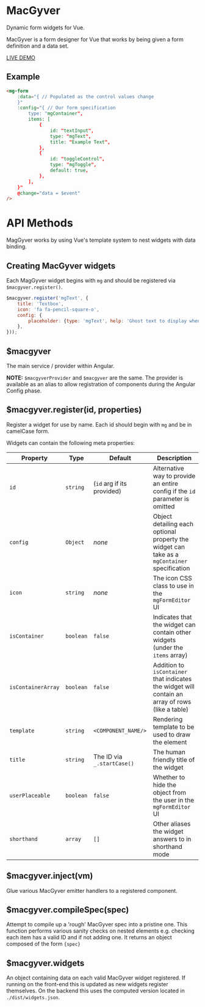 MacGyver
========
Dynamic form widgets for Vue.

MacGyver is a form designer for Vue that works by being given a form definition and a data set.

[LIVE DEMO](https://momsfriendlydevco.github.io/macgyver2)


Example
-------
```html
<mg-form
	:data="{ // Populated as the control values change
	}"
	:config="{ // Our form specification
		type: "mgContainer",
		items: [
			{
				id: "textInput",
				type: "mgText",
				title: "Example Text",
			},
			{
				id: "toggleControl",
				type: "mgToggle",
				default: true,
			},
		],
	}"
	@change="data = $event"
/>
```


API Methods
===========
MagGyver works by using Vue's template system to nest widgets with data binding.


Creating MacGyver widgets
-------------------------
Each MagGyver widget begins with `mg` and should be registered via `$macgyver.register()`.

```javascript
$macgyver.register('mgText', {
	title: 'Textbox',
	icon: 'fa fa-pencil-square-o',
	config: {
		placeholder: {type: 'mgText', help: 'Ghost text to display when the textbox has no value'},
	},
}));
```


$macgyver
---------
The main service / provider within Angular.

**NOTE:** `$macgyverProvider` and `$macgyver` are the same. The provider is available as an alias to allow registration of components during the Angular Config phase.


$macgyver.register(id, properties)
----------------------------------
Register a widget for use by name. Each id should begin with `mg` and be in camelCase form.

Widgets can contain the following meta properties:

| Property           | Type      | Default                    | Description                                                                                      |
|--------------------|-----------|----------------------------|--------------------------------------------------------------------------------------------------|
| `id`               | `string`  | (`id` arg if its provided) | Alternative way to provide an entire config if the `id` parameter is omitted                 |
| `config`           | `Object`  | *none*                     | Object detailing each optional property the widget can take as a `mgContainer` specification     |
| `icon`             | `string`  | *none*                     | The icon CSS class to use in the `mgFormEditor` UI                                               |
| `isContainer`      | `boolean` | `false`                    | Indicates that the widget can contain other widgets (under the `items` array)                    |
| `isContainerArray` | `boolean` | `false`                    | Addition to `isContainer` that indicates the widget will contain an array of rows (like a table) |
| `template`         | `string`  | `<COMPONENT_NAME/>`        | Rendering template to be used to draw the element                                                |
| `title`            | `string`  | The ID via `_.startCase()` | The human friendly title of the widget                                                           |
| `userPlaceable`    | `boolean` | `false`                    | Whether to hide the object from the user in the `mgFormEditor` UI                                |
| `shorthand`        | `array`   | `[]`                       | Other aliases the widget answers to in shorthand mode                                            |


$macgyver.inject(vm)
--------------------
Glue various MacGyver emitter handlers to a registered component.


$macgyver.compileSpec(spec)
--------------------------
Attempt to compile up a 'rough' MacGyver spec into a pristine one.
This function performs various sanity checks on nested elements e.g. checking each item has a valid ID and if not adding one.
It returns an object composed of the form `{spec}`


$macgyver.widgets
-----------------
An object containing data on each valid MacGyver widget registered. If running on the front-end this is updated as new widgets register themselves. On the backend this uses the computed version located in `./dist/widgets.json`.
